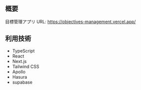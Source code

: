 ## 概要

目標管理アプリ
URL: https://objectives-management.vercel.app/

## 利用技術

- TypeScript
- React
- Next.js
- Tailwind CSS
- Apollo
- Hasura
- supabase
